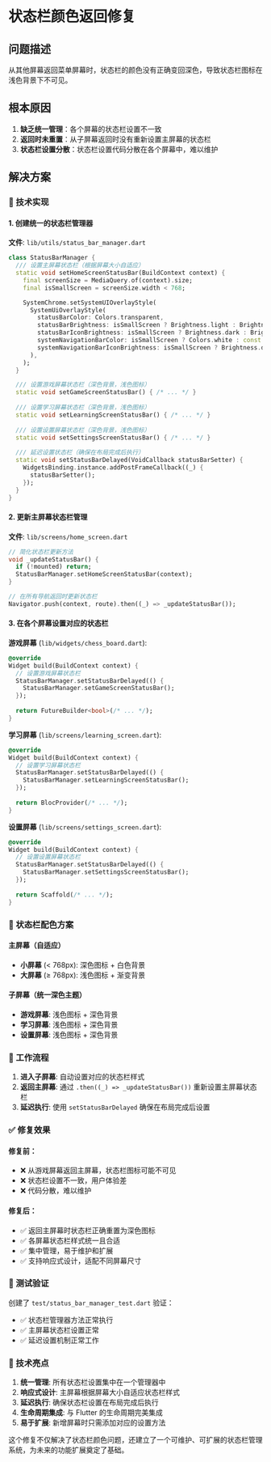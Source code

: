 # 状态栏颜色返回修复

## 问题描述

从其他屏幕返回菜单屏幕时，状态栏的颜色没有正确变回深色，导致状态栏图标在浅色背景下不可见。

## 根本原因

1. **缺乏统一管理**：各个屏幕的状态栏设置不一致
2. **返回时未重置**：从子屏幕返回时没有重新设置主屏幕的状态栏
3. **状态栏设置分散**：状态栏设置代码分散在各个屏幕中，难以维护

## 解决方案

### 🔧 技术实现

#### 1. 创建统一的状态栏管理器

**文件**: `lib/utils/status_bar_manager.dart`

```dart
class StatusBarManager {
  /// 设置主屏幕状态栏（根据屏幕大小自适应）
  static void setHomeScreenStatusBar(BuildContext context) {
    final screenSize = MediaQuery.of(context).size;
    final isSmallScreen = screenSize.width < 768;

    SystemChrome.setSystemUIOverlayStyle(
      SystemUiOverlayStyle(
        statusBarColor: Colors.transparent,
        statusBarBrightness: isSmallScreen ? Brightness.light : Brightness.dark,
        statusBarIconBrightness: isSmallScreen ? Brightness.dark : Brightness.light,
        systemNavigationBarColor: isSmallScreen ? Colors.white : const Color(0xFF667EEA),
        systemNavigationBarIconBrightness: isSmallScreen ? Brightness.dark : Brightness.light,
      ),
    );
  }

  /// 设置游戏屏幕状态栏（深色背景，浅色图标）
  static void setGameScreenStatusBar() { /* ... */ }
  
  /// 设置学习屏幕状态栏（深色背景，浅色图标）
  static void setLearningScreenStatusBar() { /* ... */ }
  
  /// 设置设置屏幕状态栏（深色背景，浅色图标）
  static void setSettingsScreenStatusBar() { /* ... */ }
  
  /// 延迟设置状态栏（确保在布局完成后执行）
  static void setStatusBarDelayed(VoidCallback statusBarSetter) {
    WidgetsBinding.instance.addPostFrameCallback((_) {
      statusBarSetter();
    });
  }
}
```

#### 2. 更新主屏幕状态栏管理

**文件**: `lib/screens/home_screen.dart`

```dart
// 简化状态栏更新方法
void _updateStatusBar() {
  if (!mounted) return;
  StatusBarManager.setHomeScreenStatusBar(context);
}

// 在所有导航返回时更新状态栏
Navigator.push(context, route).then((_) => _updateStatusBar());
```

#### 3. 在各个屏幕设置对应的状态栏

**游戏屏幕** (`lib/widgets/chess_board.dart`):
```dart
@override
Widget build(BuildContext context) {
  // 设置游戏屏幕状态栏
  StatusBarManager.setStatusBarDelayed(() {
    StatusBarManager.setGameScreenStatusBar();
  });
  
  return FutureBuilder<bool>(/* ... */);
}
```

**学习屏幕** (`lib/screens/learning_screen.dart`):
```dart
@override
Widget build(BuildContext context) {
  // 设置学习屏幕状态栏
  StatusBarManager.setStatusBarDelayed(() {
    StatusBarManager.setLearningScreenStatusBar();
  });
  
  return BlocProvider(/* ... */);
}
```

**设置屏幕** (`lib/screens/settings_screen.dart`):
```dart
@override
Widget build(BuildContext context) {
  // 设置设置屏幕状态栏
  StatusBarManager.setStatusBarDelayed(() {
    StatusBarManager.setSettingsScreenStatusBar();
  });
  
  return Scaffold(/* ... */);
}
```

### 📱 状态栏配色方案

#### 主屏幕（自适应）
- **小屏幕** (< 768px): 深色图标 + 白色背景
- **大屏幕** (≥ 768px): 浅色图标 + 渐变背景

#### 子屏幕（统一深色主题）
- **游戏屏幕**: 浅色图标 + 深色背景
- **学习屏幕**: 浅色图标 + 深色背景  
- **设置屏幕**: 浅色图标 + 深色背景

### 🔄 工作流程

1. **进入子屏幕**: 自动设置对应的状态栏样式
2. **返回主屏幕**: 通过 `.then((_) => _updateStatusBar())` 重新设置主屏幕状态栏
3. **延迟执行**: 使用 `setStatusBarDelayed` 确保在布局完成后设置

### ✅ 修复效果

#### 修复前：
- ❌ 从游戏屏幕返回主屏幕，状态栏图标可能不可见
- ❌ 状态栏设置不一致，用户体验差
- ❌ 代码分散，难以维护

#### 修复后：
- ✅ 返回主屏幕时状态栏正确重置为深色图标
- ✅ 各屏幕状态栏样式统一且合适
- ✅ 集中管理，易于维护和扩展
- ✅ 支持响应式设计，适配不同屏幕尺寸

### 🧪 测试验证

创建了 `test/status_bar_manager_test.dart` 验证：
- ✅ 状态栏管理器方法正常执行
- ✅ 主屏幕状态栏设置正常
- ✅ 延迟设置机制正常工作

### 🎯 技术亮点

1. **统一管理**: 所有状态栏设置集中在一个管理器中
2. **响应式设计**: 主屏幕根据屏幕大小自适应状态栏样式
3. **延迟执行**: 确保状态栏设置在布局完成后执行
4. **生命周期集成**: 与 Flutter 的生命周期完美集成
5. **易于扩展**: 新增屏幕时只需添加对应的设置方法

这个修复不仅解决了状态栏颜色问题，还建立了一个可维护、可扩展的状态栏管理系统，为未来的功能扩展奠定了基础。

